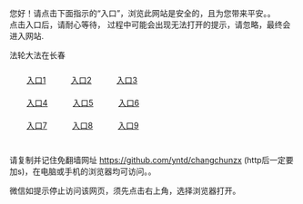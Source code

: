 您好！请点击下面指示的“入口”，浏览此网站是安全的，且为您带来平安。。 <br/>
点击入口后，请耐心等待， 过程中可能会出现无法打开的提示，请忽略，最终会进入网站. </br>

法轮大法在长春<br/>
<div style="padding:10px"><a style="margin:20px" target="_blank" href="https://d1aslpst8jj0vx.cloudfront.net/2Qpsp?agxdprtf" id="ccLink1" rel="nofollow">入口1</a> <a target="_blank" style="margin:20px" href="https://d3bfqpmtbw92qj.cloudfront.net/2Qpsp?iyetxa" id="ccLink2" rel="nofollow">入口2</a> <a style="margin:20px" target="_blank" href="https://dgxz2vf5hde4q.cloudfront.net/2Qpsp?rfuun" id="ccLink3" rel="nofollow">入口3</a></div>

<div style="padding:10px" ><a style="margin:20px" target="_blank" href="https://d1aslpst8jj0vx.cloudfront.net/2Qpsp?agxdprtf" id="ccLink4" rel="nofollow">入口4</a> <a style="margin:20px" href="https://d3bfqpmtbw92qj.cloudfront.net/2Qpsp?iyetxa" target="_blank" id="ccLink5" rel="nofollow">入口5</a> <a style="margin:20px" href="https://dgxz2vf5hde4q.cloudfront.net/2Qpsp?rfuun" target="_blank" id="ccLink6" rel="nofollow">入口6</a></div>

<div style="padding:10px"><a style="margin:20px" target="_blank" href="https://d1aslpst8jj0vx.cloudfront.net/2Qpsp?agxdprtf" id="ccLink7" rel="nofollow">入口7</a> <a style="margin:20px" href="https://d3bfqpmtbw92qj.cloudfront.net/2Qpsp?iyetxa" target="_blank" id="ccLink8" rel="nofollow">入口8</a> <a style="margin:20px" target="_blank" href="https://dgxz2vf5hde4q.cloudfront.net/2Qpsp?rfuun" id="ccLink9" rel="nofollow">入口9</a></div>

<br/>



请复制并记住免翻墙网址 https://github.com/yntd/changchunzx (http后一定要加s)，在电脑或手机的浏览器均可访问。。<br/>

微信如提示停止访问该网页，须先点击右上角，选择浏览器打开。

